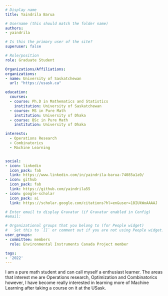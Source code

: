 ```yaml
---
# Display name
title: Yaindrila Barua

# Username (this should match the folder name)
authors:
- yaindrila

# Is this the primary user of the site?
superuser: false

# Role/position
role: Graduate Student

Organizations/Affiliations:
organizations:
- name: University of Saskatchewan
  url: "https://usask.ca"

education:
  courses:
  - course: Ph.D in Mathematics and Statistics
    institution: University of Saskatchewan
  - course: MS in Pure Math
    institution: University of Dhaka
  - course: BSc in Pure Math
    institution: University of Dhaka

interests:
  - Operations Research
  - Combinatorics
  - Machine Learning 


social:
- icon: linkedin
  icon_pack: fab
  link: https://www.linkedin.com/in/yaindrila-barua-74085a1a9/
- icon: github
  icon_pack: fab
  link: https://github.com/yaindrila55
- icon: google-scholar
  icon_pack: ai
  link: https://scholar.google.com/citations?hl=en&user=18IUkWoAAAAJ

# Enter email to display Gravatar (if Gravatar enabled in Config)
#email:

# Organizational groups that you belong to (for People widget)
#   Set this to `[]` or comment out if you are not using People widget.
user_groups:
- committee: members
  role: Environmental Instruments Canada Project member

tags:
- '2022'
---
```

I am a pure math student and can call myself a enthusiast learner. The areas
that interest me are Operations research, Optimization and Combinatorics
however, I have become really interested in learning more of Machine Learning
after taking a course on it at the USask.
